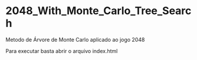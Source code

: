 # 2048_With_Monte_Carlo_Tree_Search
Metodo de Árvore de Monte Carlo aplicado ao jogo 2048

Para executar basta abrir o arquivo index.html
